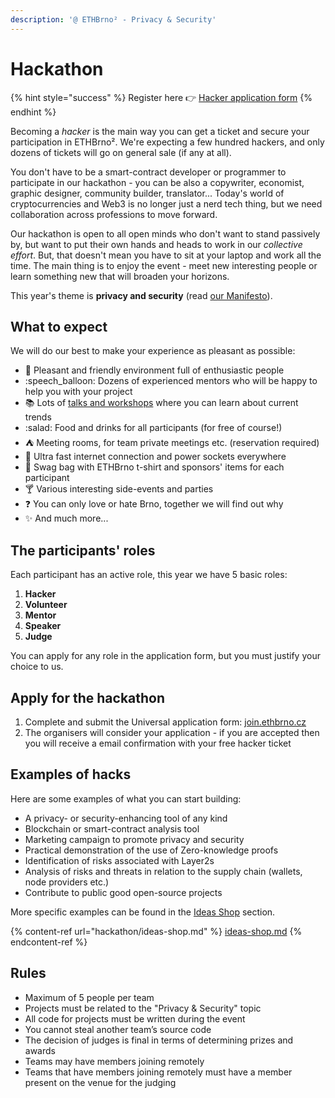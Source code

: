```yaml
---
description: '@ ETHBrno² - Privacy & Security'
---
```


# Hackathon

{% hint style="success" %}
Register here 👉 [Hacker application form](https://cryptpad.fr/form/#/2/form/view/JFQ+WOryuHqPJAna0BOoLka3Lh+JPGrPSm4SWWFYYx0/)
{% endhint %}

Becoming a _hacker_ is the main way you can get a ticket and secure your participation in ETHBrno². We're expecting a few hundred hackers, and only dozens of tickets will go on general sale (if any at all).

You don't have to be a smart-contract developer or programmer to participate in our hackathon - you can be also a copywriter, economist, graphic designer, community builder, translator... Today's world of cryptocurrencies and Web3 is no longer just a nerd tech thing, but we need collaboration across professions to move forward.&#x20;

Our hackathon is open to all open minds who don't want to stand passively by, but want to put their own hands and heads to work in our _collective effort_. But, that doesn't mean you have to sit at your laptop and work all the time. The main thing is to enjoy the event - meet new interesting people or learn something new that will broaden your horizons.

This year's theme is **privacy and security** (read [our Manifesto](./#manifesto)).

## What to expect

We will do our best to make your experience as pleasant as possible:

* 🌱 Pleasant and friendly environment full of enthusiastic people
* :speech\_balloon: Dozens of experienced mentors who will be happy to help you with your project
* 📚 Lots of [talks and workshops](talks-and-workshops.md) where you can learn about current trends
* :salad: Food and drinks for all participants (for free of course!)
* ⛺ Meeting rooms, for team private meetings etc. (reservation required)
* 🔌 Ultra fast internet connection and power sockets everywhere
* 👕 Swag bag with ETHBrno t-shirt and sponsors' items for each participant
* 🍸 Various interesting side-events and parties
* ❓ You can only love or hate Brno, together we will find out why
* ✨ And much more...

## The participants' roles

Each participant has an active role, this year we have 5 basic roles:

1. **Hacker**
2. **Volunteer**
3. **Mentor**
4. **Speaker**
5. **Judge**

You can apply for any role in the application form, but you must justify your choice to us.

## Apply for the hackathon

1. Complete and submit the Universal application form: [join.ethbrno.cz](https://join.ethbrno.cz)
2. The organisers will consider your application - if you are accepted then you will receive a email confirmation with your free hacker ticket

## Examples of hacks

Here are some examples of what you can start building:

* A privacy- or security-enhancing tool of any kind
* Blockchain or smart-contract analysis tool
* Marketing campaign to promote privacy and security
* Practical demonstration of the use of Zero-knowledge proofs
* Identification of risks associated with Layer2s
* Analysis of risks and threats in relation to the supply chain (wallets, node providers etc.)
* Contribute to public good open-source projects

More specific examples can be found in the [Ideas Shop](hackathon/ideas-shop.md) section.

{% content-ref url="hackathon/ideas-shop.md" %}
[ideas-shop.md](hackathon/ideas-shop.md)
{% endcontent-ref %}

## Rules

* Maximum of 5 people per team
* Projects must be related to the "Privacy & Security" topic
* All code for projects must be written during the event
* You cannot steal another team’s source code
* The decision of judges is final in terms of determining prizes and awards
* Teams may have members joining remotely
* Teams that have members joining remotely must have a member present on the venue for the judging

